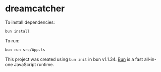 # dreamcatcher

To install dependencies:

```bash
bun install
```

To run:

```bash
bun run src/App.ts
```

This project was created using `bun init` in bun v1.1.34. [Bun](https://bun.sh) is a fast all-in-one JavaScript runtime.
